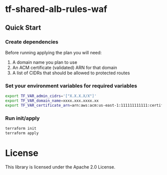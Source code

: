 # tf-shared-alb-rules-waf

## Quick Start

### Create dependencies

Before running applying the plan you will need:
1. A domain name you plan to use
2. An ACM certificate (validated) ARN for that domain
3. A list of CIDRs that should be allowed to protected routes

### Set your environment variables for required variables

```bash
export TF_VAR_admin_cidrs='["X.X.X.X/X"]'
export TF_VAR_domain_name=xxxx.xxx.xxxx.xx
export TF_VAR_certificate_arn=arn:aws:acm:us-east-1:111111111111:certificate/aaaaaaaa-bbbb-cccc-dddd-eeeeeeeeeeeee
```

### Run init/apply

```bash
terraform init
terraform apply
```

# License

This library is licensed under the Apache 2.0 License.
